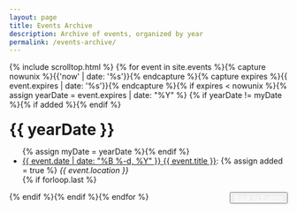 ```yaml
---
layout: page
title: Events Archive
description: Archive of events, organized by year
permalink: /events-archive/
---
```


{% include scrolltop.html %}
{% for event in site.events %}{% capture nowunix %}{{'now' | date: '%s'}}{% endcapture %}{% capture expires %}{{ event.expires | date: '%s'}}{% endcapture %}{% if expires < nowunix %}{% assign yearDate = event.expires | date: "%Y" %}
{% if yearDate != myDate %}{% if added %}</ul>{% endif %}
<h1 style="margin-top:20px; margin-bottom:10px">{{ yearDate }}</h1>
<ul>{% assign myDate = yearDate %}{% endif %}
   <li><a href="{{ site.url }}{{ event.url }}">{{ event.date | date: "%B %-d, %Y" }} {{ event.title }}</a>: {% assign added = true %} <em>{{ event.location }}</em></li>
 {% if forloop.last %}</ul>{% endif %}{% endif %}{% endfor %}


<button class="btn btn-primary" style="float:right;">
  <a href="{{ site.baseurl }}/events-training/" style="color:white">Back to Events</a></button>
